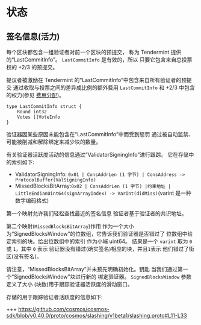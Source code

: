 # 状态

## 签名信息(活力)

每个区块都包含一组验证者对前一个区块的预提交，
称为 Tendermint 提供的“LastCommitInfo”。 `LastCommitInfo` 是有效的，所以
只要它包含来自总投票权的 +2/3 的预提交。

提议者被激励在 Tendermint 的“LastCommitInfo”中包含来自所有验证者的预提交
通过收取与投票之间的差异成比例的额外费用
`LastCommitInfo` 和 +2/3 中包含的权力(参见 [费用分配](x/distribution/spec/03_begin_block.md))。 

```
type LastCommitInfo struct {
	Round int32
	Votes []VoteInfo
}
```

验证器因某些原因未能包含在“LastCommitInfo”中而受到惩罚
通过被自动监禁、可能被削减和解除绑定来减少块的数量。

有关验证器活跃度活动的信息通过“ValidatorSigningInfo”进行跟踪。
它在存储中的索引如下:

- ValidatorSigningInfo: `0x01 | ConsAddrLen (1 字节) | ConsAddress -> ProtocolBuffer(ValSigningInfo)`
- MissedBlocksBitArray:`0x02 | ConsAddrLen (1 字节) |约束地址 | LittleEndianUint64(signArrayIndex) -> VarInt(didMiss)`(varint 是一种数字编码格式)

第一个映射允许我们轻松查找最近的签名信息
验证者基于验证者的共识地址。

第二个映射(`MissedBlocksBitArray`)作用
作为一个大小为“SignedBlocksWindow”的位数组，它告诉我们验证器是否错过了
位数组中给定索引的块。给出位数组中的索引
作为小端 uint64。
结果是一个 `varint` 取为 `0` 或 `1`，其中 `0` 表示
验证器没有错过(确实签名)相应的块，并且`1`表示
他们错过了街区(没有签名)。

请注意，“MissedBlocksBitArray”并未预先明确初始化。钥匙
当我们通过第一个“SignedBlocksWindow”块进行新的
绑定验证器。 `SignedBlocksWindow` 参数定义了大小
(块数)用于跟踪验证器活跃度的滑动窗口。

存储的用于跟踪验证者活跃度的信息如下:

+++ https://github.com/cosmos/cosmos-sdk/blob/v0.40.0/proto/cosmos/slashing/v1beta1/slashing.proto#L11-L33 